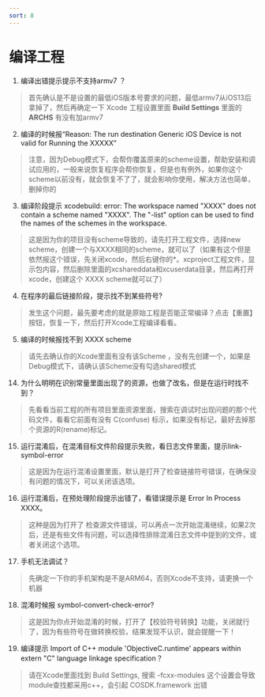 ```yaml
---
sort: 8
---
```


# 编译工程

1. 编译出错提示提示不支持armv7 ？
> 首先确认是不是设置的最低iOS版本号要求的问题，最低armv7从iOS13后拿掉了，然后再确定一下 Xcode 工程设置里面 **Build Settings** 里面的 **ARCHS** 有没有加armv7
>

2. 编译的时候报“Reason: The run destination Generic iOS Device is not valid for Running the XXXXX”
> 注意，因为Debug模式下，会帮你覆盖原来的scheme设置，帮助安装和调试应用的，一般来说恢复程序会帮你恢复，但是也有例外，如果你这个scheme以前没有，就会恢复不了了，就会影响你使用，解决方法也简单，删掉你的 
>

3. 编译阶段提示 xcodebuild: error: The workspace named "XXXX" does not contain a scheme named "XXXX". The "-list" option can be used to find the names of the schemes in the workspace.
> 这是因为你的项目没有scheme导致的，请先打开工程文件，选择new scheme，创建一个与XXXX相同的scheme，就可以了（如果有这个但是依然报这个错误，先关闭xcode，然后右键你的*。xcproject工程文件，显示包内容，然后删除里面的xcshareddata和xcuserdata目录，然后再打开xcode，创建这个 XXXX scheme就可以了）
>

4. 在程序的最后链接阶段，提示找不到某些符号?
> 发生这个问题，最先要考虑的就是原始工程是否能正常编译？点击【重置】按钮，恢复一下，然后打开Xcode工程编译看看。
>

5. 编译的时候报找不到 XXXX scheme
> 请先去确认你的Xcode里面有没有该Scheme ，没有先创建一个，如果是Debug模式下，请确认该Scheme没有勾选shared模式
>

14.  为什么明明在识别常量里面出现了的资源，也做了改名，但是在运行时找不到？
> 先看看当前工程的所有项目里面资源里面，搜索在调试时出现问题的那个代码文件，看看它前面有没有 C(confuse) 标示，如果没有标记，最好去掉那个资源的R(rename)标记。
>

15. 运行混淆后，在混淆目标文件阶段提示失败，看日志文件里面，提示link-symbol-error 
> 这是因为在运行混淆设置里面，默认是打开了检查链接符号错误，在确保没有问题的情况下，可以关闭该选项。
>

16. 运行混淆后，在预处理阶段提示出错了，看错误提示是 Error In Process XXXX。
> 这种是因为打开了 检查源文件错误，可以再点一次开始混淆继续，如果2次后，还是有些文件有问题，可以选择性排除混淆日志文件中提到的文件，或者关闭这个选项。
>

17. 手机无法调试？
> 先确定一下你的手机架构是不是ARM64，否则Xcode不支持，请更换一个机器 
>

18. 混淆时候报 symbol-convert-check-error?
> 这是因为你点开始混淆的时候，打开了【校验符号转换】功能，关闭就行了，因为有些符号在做转换校验，结果发现不认识，就会提醒一下！

19. 编译提示 Import of C++ module 'ObjectiveC.runtime' appears within extern "C" language linkage specification？
> 请在Xcode里面找到 Build Settings, 搜索 -fcxx-modules 这个设置会导致module查找都采用c++，会引起 COSDK.framework 出错

